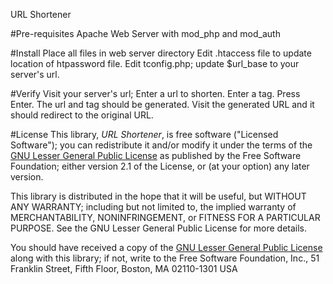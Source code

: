 URL Shortener

#Pre-requisites
Apache Web Server with mod_php and mod_auth

#Install
Place all files in web server directory
Edit .htaccess file to update location of htpassword file.
Edit tconfig.php; update $url_base to your server's url.

#Verify
Visit your server's url;
Enter a url to shorten.
Enter a tag.
Press Enter.
The url and tag should be generated.
Visit the generated URL and it should redirect to the original URL.

#License
This library, *URL Shortener*, is free software ("Licensed
Software"); you can redistribute it and/or modify it under the terms of the [GNU
Lesser General Public License](http://www.gnu.org/licenses/lgpl-2.1.html) as
published by the Free Software Foundation; either version 2.1 of the License, or
(at your option) any later version.

This library is distributed in the hope that it will be useful, but WITHOUT ANY
WARRANTY; including but not limited to, the implied warranty of MERCHANTABILITY,
NONINFRINGEMENT, or FITNESS FOR A PARTICULAR PURPOSE. See the GNU Lesser General
Public License for more details.

You should have received a copy of the [GNU Lesser General Public
License](http://www.gnu.org/licenses/lgpl-2.1.html) along with this library; if
not, write to the Free Software Foundation, Inc., 51 Franklin Street, Fifth
Floor, Boston, MA 02110-1301 USA
